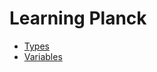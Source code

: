# Learning Planck
 - [Types](https://github.com/plancklang/learn-planck/blob/main/types.md)
 - [Variables](https://github.com/plancklang/learn-planck/blob/main/variables.md)
